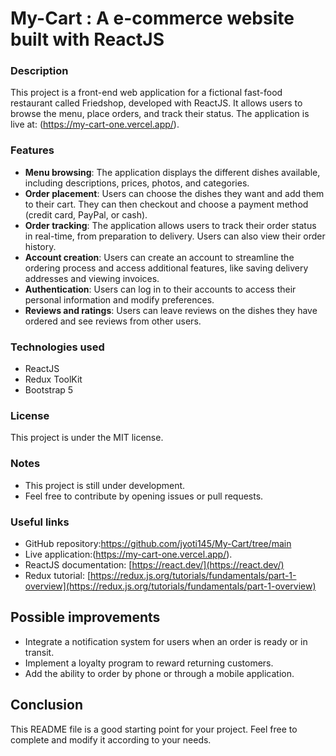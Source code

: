 # My-Cart : A e-commerce website built with ReactJS

### Description

This project is a front-end web application for a fictional fast-food restaurant called Friedshop, developed with ReactJS. It allows users to browse the menu, place orders, and track their status. The application is live at: (https://my-cart-one.vercel.app/).

### Features

* **Menu browsing**: The application displays the different dishes available, including descriptions, prices, photos, and categories.
* **Order placement**: Users can choose the dishes they want and add them to their cart. They can then checkout and choose a payment method (credit card, PayPal, or cash).
* **Order tracking**: The application allows users to track their order status in real-time, from preparation to delivery. Users can also view their order history.
* **Account creation**: Users can create an account to streamline the ordering process and access additional features, like saving delivery addresses and viewing invoices.
* **Authentication**: Users can log in to their accounts to access their personal information and modify preferences.
* **Reviews and ratings**: Users can leave reviews on the dishes they have ordered and see reviews from other users.

### Technologies used

* ReactJS
* Redux ToolKit
* Bootstrap 5

### License

This project is under the MIT license.

### Notes

* This project is still under development.
* Feel free to contribute by opening issues or pull requests.

### Useful links

* GitHub repository:https://github.com/jyoti145/My-Cart/tree/main 
* Live application:(https://my-cart-one.vercel.app/).
* ReactJS documentation: [https://react.dev/](https://react.dev/)
* Redux tutorial: [https://redux.js.org/tutorials/fundamentals/part-1-overview](https://redux.js.org/tutorials/fundamentals/part-1-overview)

## Possible improvements

* Integrate a notification system for users when an order is ready or in transit.
* Implement a loyalty program to reward returning customers.
* Add the ability to order by phone or through a mobile application.

## Conclusion

This README file is a good starting point for your project. Feel free to complete and modify it according to your needs.
